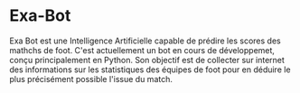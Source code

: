 # Exa-Bot

Exa Bot est une Intelligence Artificielle capable de prédire les scores des mathchs de foot. C'est actuellement un bot en cours de développemet, conçu principalement en Python. 
Son objectif est de collecter sur internet des informations sur les statistiques des équipes de foot pour en déduire le plus précisément possible l'issue du match.
